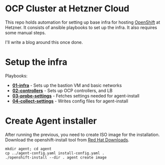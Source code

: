# OCP Cluster at Hetzner Cloud

This repo holds automation for setting up base infra for hosting
[OpenShift](https://www.redhat.com/openshift) at Hetzner. It consists
of ansible playbooks to set up the infra. It also requires some manual steps.

I'll write a blog around this once done.

# Setup the infra

Playbooks:

* **[01-infra](./01-infra.yml)** - Sets up the bastion VM and basic networks
* **[02-controllers](./02-controllers.yml)** - Sets up OCP controllers, and LB
* **[03-probe-settings](./03-probe-settings.yml)** - Fetches settings needed for agent-install
* **[04-collect-settings](./04-collect-settings.yml)** - Writes config files for agent-install

# Create Agent installer

After running the previous, you need to create ISO image for the installation.
Download the openshift-install tool from
[Red Hat Downloads](https://console.redhat.com/openshift/downloads).

```
mkdir agent; cd agent
cp ../agent-config.yaml install-config.yaml .
./openshift-install --dir . agent create image
```
